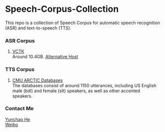 # Speech-Corpus-Collection

This repo is a collection of Speech Corpus for automatic speech recognition (ASR) and text-to-speech (TTS). 

### ASR Corpus

1. [VCTK](http://homepages.inf.ed.ac.uk/jyamagis/page3/page58/page58.html)
<br>Around 10.4GB. [Alternative Host](http://www.udialogue.org/download/cstr-vctk-corpus.html)

### TTS Corpus

1. [CMU ARCTIC Databases](http://festvox.org/cmu_arctic/)
<br>The databases consist of around 1150 utterances, including US English male (bdl) and female (slt) speakers, as well as other accented speakers.

### Contact Me

[Yunchao He](mailto:yunchaohe@gmail.com)
<br>[Weibo](http://weibo.com/heyunchao)
